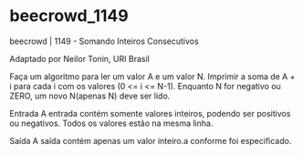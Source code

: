 # beecrowd_1149

beecrowd | 1149 - Somando Inteiros Consecutivos

Adaptado por Neilor Tonin, URI  Brasil

Faça um algoritmo para ler um valor A e um valor N. Imprimir a soma de A + i para cada i com os valores (0 <= i <= N-1). Enquanto N for negativo ou ZERO, um novo N(apenas N) deve ser lido.

Entrada
A entrada contém somente valores inteiros, podendo ser positivos ou negativos. Todos os valores estão na mesma linha.

Saída
A saída contém apenas um valor inteiro.a conforme foi especificado.